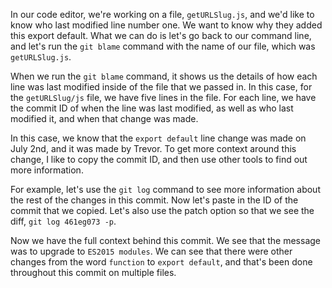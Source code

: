 In our code editor, we're working on a file, `getURLSlug.js`, and we'd like to know who last modified line number one. We want to know why they added this export default. What we can do is let's go back to our command line, and let's run the `git blame` command with the name of our file, which was `getURLSlug.js`.

When we run the `git blame` command, it shows us the details of how each line was last modified inside of the file that we passed in. In this case, for the `getURLSlug/js` file, we have five lines in the file. For each line, we have the commit ID of when the line was last modified, as well as who last modified it, and when that change was made.

In this case, we know that the `export default` line change was made on July 2nd, and it was made by Trevor. To get more context around this change, I like to copy the commit ID, and then use other tools to find out more information.

For example, let's use the `git log` command to see more information about the rest of the changes in this commit. Now let's paste in the ID of the commit that we copied. Let's also use the patch option so that we see the diff, `git log 461eg073 -p`.

Now we have the full context behind this commit. We see that the message was to upgrade to `ES2015 modules`. We can see that there were other changes from the word `function` to `export default`, and that's been done throughout this commit on multiple files.